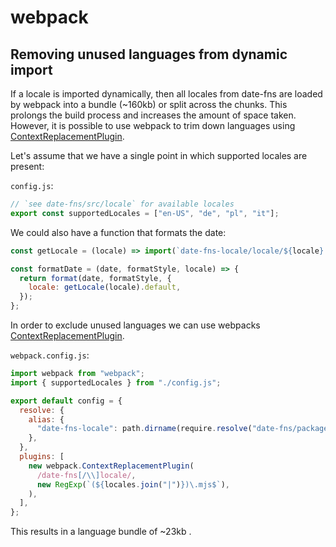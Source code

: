 # webpack

## Removing unused languages from dynamic import

If a locale is imported dynamically, then all locales from date-fns are loaded by webpack into a bundle (~160kb) or split across the chunks. This prolongs the build process and increases the amount of space taken. However, it is possible to use webpack to trim down languages using [ContextReplacementPlugin].

Let's assume that we have a single point in which supported locales are present:

`config.js`:

```js
// `see date-fns/src/locale` for available locales
export const supportedLocales = ["en-US", "de", "pl", "it"];
```

We could also have a function that formats the date:

```js
const getLocale = (locale) => import(`date-fns-locale/locale/${locale}.mjs`); // or require() if using CommonJS

const formatDate = (date, formatStyle, locale) => {
  return format(date, formatStyle, {
    locale: getLocale(locale).default,
  });
};
```

In order to exclude unused languages we can use webpacks [ContextReplacementPlugin].

`webpack.config.js`:

```js
import webpack from "webpack";
import { supportedLocales } from "./config.js";

export default config = {
  resolve: {
    alias: {
      "date-fns-locale": path.dirname(require.resolve("date-fns/package.json")),
    },
  },
  plugins: [
    new webpack.ContextReplacementPlugin(
      /date-fns[/\\]locale/,
      new RegExp(`(${locales.join("|")})\.mjs$`),
    ),
  ],
};
```

This results in a language bundle of ~23kb .

[contextreplacementplugin]: https://webpack.js.org/plugins/context-replacement-plugin/
